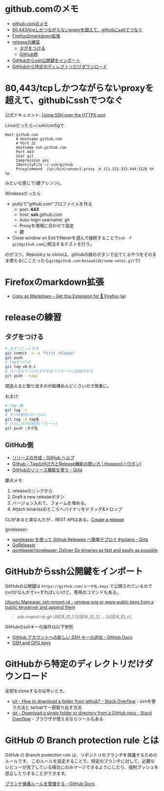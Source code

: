 # github.comのメモ

- [github.comのメモ](#githubcomのメモ)
- [80,443/tcpしかつながらないproxyを超えて、githubにsshでつなぐ](#80443tcpしかつながらないproxyを超えてgithubにsshでつなぐ)
- [Firefoxのmarkdown拡張](#firefoxのmarkdown拡張)
- [releaseの練習](#releaseの練習)
  - [タグをつける](#タグをつける)
  - [GitHub側](#github側)
- [GitHubからssh公開鍵をインポート](#githubからssh公開鍵をインポート)
- [GitHubから特定のディレクトリだけダウンロード](#githubから特定のディレクトリだけダウンロード)

# 80,443/tcpしかつながらないproxyを超えて、githubにsshでつなぐ

公式ドキュメント: [Using SSH over the HTTPS port](https://help.github.com/articles/using-ssh-over-the-https-port/)

Linuxだったら~/.ssh/configで

```
Host github.com
     # Hostname github.com
     # Port 22
     Hostname ssh.github.com
     Port 443
     User git
     Compression yes
     IdentityFile ~/.ssh/github
     ProxyCommand  /usr/bin/connect-proxy -H 111.222.333.444:3128 %h %p
```

みたいな感じで(要アレンジ)。

Windowsだったら

- puttyで"github.com"プロファイルを作る
  - port: **443**
  - host: **ssh**.github.com
  - Auto-login username: git
  - Proxyを環境に合わせて設定
  - 鍵
- Close window on ExitでNeverを選んで接続することで`ssh -T git@github.com`に相当するテストを行う。

のがコツ。Repositry to cloneは、githubの緑のボタンで出てくるやつをそのまま使える(ここだったら`git@github.com:heiwa4126/some-notes.git`で)

# Firefoxのmarkdown拡張

- [Copy as Markdown – Get this Extension for 🦊 Firefox (ja)](https://addons.mozilla.org/ja/firefox/addon/copy-as-markdown/)

# releaseの練習

## タグをつける

```bash
# まずコミットする
git commit -a -m "First release"
git push
# tagをつける
git tag v0.0.1
# ローカルでつけたタグを全てリモートに反映させる
git push --tags
```

間違えると取り消すのが結構めんどくさいので慎重に。

おまけ:

```bash
# tag一覧
git tag -n
# タグの削除(ローカル)
git tag -d tag名
# さらにタグの削除(リモート)
git push :タグ名
```

## GitHub側

- [リリースの作成 - GitHub ヘルプ](https://help.github.com/ja/articles/creating-releases)
- [Github – Tagの付け方とRelease機能の使い方 | Howpon[ハウポン]](https://howpon.com/7676)
- [GitHubのリリース機能を使う - Qiita](https://qiita.com/todogzm/items/db9f5f2cedf976379f84)

要点メモ:

1. releaseのリンクから
2. Draft a new releaseボタン
3. バージョン入れて、フォームを埋める。
4. Attach binariesのところへバイナリをドラッグ&ドロップ

CLIがあると楽なんだが...
REST APIはある。[Create a release](https://developer.github.com/v3/repos/releases/#create-a-release)

goreleaser:

- [goreleaser を使って Github Releases へ簡単デプロイ #golang - Qiita](https://qiita.com/ynozue/items/f939cff562ec782b33f0)
- [GoReleaser](https://goreleaser.com/)
- [goreleaser/goreleaser: Deliver Go binaries as fast and easily as possible](https://github.com/goreleaser/goreleaser)

# GitHubからssh公開鍵をインポート

GitHubの公開鍵は `https://github.com/ユーザ名.keys` で公開されているので curlかなんかで>>すればいいけど、専用のコマンドもある。

[Ubuntu Manpage: ssh-import-id - retrieve one or more public keys from a public keyserver and append them](http://manpages.ubuntu.com/manpages/xenial/man1/ssh-import-id.1.html)

> ssh-import-id-gh USER_ID_1 [USER_ID_2] ... [USER_ID_n]

GitHubのsshキーの操作は以下参照

- [GitHub アカウントへの新しい SSH キーの追加 - GitHub Docs](https://docs.github.com/ja/free-pro-team@latest/github/authenticating-to-github/adding-a-new-ssh-key-to-your-github-account)
- [SSH and GPG keys](https://github.com/settings/keys)

# GitHubから特定のディレクトリだけダウンロード

全部をcloneするのは辛いとき。

- [git - How to download a folder from github? - Stack Overflow](https://stackoverflow.com/questions/33066582/how-to-download-a-folder-from-github) - svnを使う方法と tarballで一部取り出す方法
- [git - Download a single folder or directory from a GitHub repo - Stack Overflow](https://stackoverflow.com/questions/7106012/download-a-single-folder-or-directory-from-a-github-repo) - ブラウザが使えるならツールもある

# GitHub の Branch protection rule とは

GitHub の Branch protection rule は、リポジトリのブランチを保護するためのルールです。
このルールを設定することで、特定のブランチに対して、必要なレビューが完了している場合にのみマージできるようにしたり、強制プッシュを禁止したりすることができます。

[ブランチ保護ルールを管理する \- GitHub Docs](https://docs.github.com/ja/repositories/configuring-branches-and-merges-in-your-repository/defining-the-mergeability-of-pull-requests/managing-a-branch-protection-rule)
